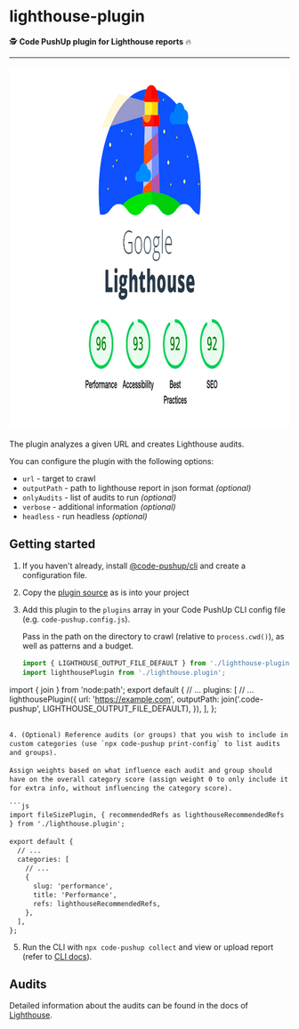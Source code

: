 # lighthouse-plugin

🕵️ **Code PushUp plugin for Lighthouse reports** 🔥

---

<img alt="Code PushUp plugin for lighthouse reports" src="./docs/images/lighthouse-plugin-cover.png" height="655">

The plugin analyzes a given URL and creates Lighthouse audits.

You can configure the plugin with the following options:

- `url` - target to crawl
- `outputPath` - path to lighthouse report in json format _(optional)_
- `onlyAudits` - list of audits to run _(optional)_
- `verbose` - additional information _(optional)_
- `headless` - run headless _(optional)_

## Getting started

1. If you haven't already, install [@code-pushup/cli](../../../../packages/cli/README.md) and create a configuration file.

2. Copy the [plugin source](./src/) as is into your project

3. Add this plugin to the `plugins` array in your Code PushUp CLI config file (e.g. `code-pushup.config.js`).

   Pass in the path on the directory to crawl (relative to `process.cwd()`), as well as patterns and a budget.

   ```js
   import { LIGHTHOUSE_OUTPUT_FILE_DEFAULT } from './lighthouse-plugin.constants';
   import lighthousePlugin from './lighthouse.plugin';
import { join } from 'node:path';
   export default {
     // ...
     plugins: [
       // ...
       lighthousePlugin({
         url: 'https://example.com',
         outputPath: join('.code-pushup', LIGHTHOUSE_OUTPUT_FILE_DEFAULT),
       }),
     ],
   };
   ```

4. (Optional) Reference audits (or groups) that you wish to include in custom categories (use `npx code-pushup print-config` to list audits and groups).

   Assign weights based on what influence each audit and group should have on the overall category score (assign weight 0 to only include it for extra info, without influencing the category score).

   ```js
   import fileSizePlugin, { recommendedRefs as lighthouseRecommendedRefs } from './lighthouse.plugin';

   export default {
     // ...
     categories: [
       // ...
       {
         slug: 'performance',
         title: 'Performance',
         refs: lighthouseRecommendedRefs,
       },
     ],
   };
   ```

5. Run the CLI with `npx code-pushup collect` and view or upload report (refer to [CLI docs](../../../../packages/cli/README.m)).

## Audits

Detailed information about the audits can be found in the docs of [Lighthouse](https://developer.chrome.com/docs/lighthouse/overview/).
